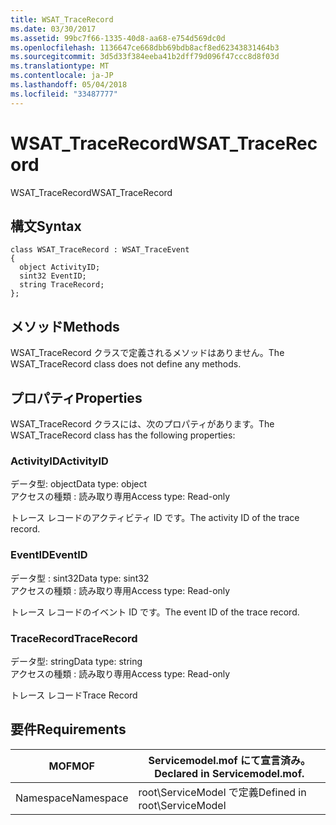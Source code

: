 ```yaml
---
title: WSAT_TraceRecord
ms.date: 03/30/2017
ms.assetid: 99bc7f66-1335-40d8-aa68-e754d569dc0d
ms.openlocfilehash: 1136647ce668dbb69bdb8acf8ed62343831464b3
ms.sourcegitcommit: 3d5d33f384eeba41b2dff79d096f47ccc8d8f03d
ms.translationtype: MT
ms.contentlocale: ja-JP
ms.lasthandoff: 05/04/2018
ms.locfileid: "33487777"
---
```

# <a name="wsattracerecord"></a><span data-ttu-id="80e2c-102">WSAT_TraceRecord</span><span class="sxs-lookup"><span data-stu-id="80e2c-102">WSAT_TraceRecord</span></span>
<span data-ttu-id="80e2c-103">WSAT_TraceRecord</span><span class="sxs-lookup"><span data-stu-id="80e2c-103">WSAT_TraceRecord</span></span>  
  
## <a name="syntax"></a><span data-ttu-id="80e2c-104">構文</span><span class="sxs-lookup"><span data-stu-id="80e2c-104">Syntax</span></span>  
  
```  
class WSAT_TraceRecord : WSAT_TraceEvent  
{  
  object ActivityID;  
  sint32 EventID;  
  string TraceRecord;  
};  
```  
  
## <a name="methods"></a><span data-ttu-id="80e2c-105">メソッド</span><span class="sxs-lookup"><span data-stu-id="80e2c-105">Methods</span></span>  
 <span data-ttu-id="80e2c-106">WSAT_TraceRecord クラスで定義されるメソッドはありません。</span><span class="sxs-lookup"><span data-stu-id="80e2c-106">The WSAT_TraceRecord class does not define any methods.</span></span>  
  
## <a name="properties"></a><span data-ttu-id="80e2c-107">プロパティ</span><span class="sxs-lookup"><span data-stu-id="80e2c-107">Properties</span></span>  
 <span data-ttu-id="80e2c-108">WSAT_TraceRecord クラスには、次のプロパティがあります。</span><span class="sxs-lookup"><span data-stu-id="80e2c-108">The WSAT_TraceRecord class has the following properties:</span></span>  
  
### <a name="activityid"></a><span data-ttu-id="80e2c-109">ActivityID</span><span class="sxs-lookup"><span data-stu-id="80e2c-109">ActivityID</span></span>  
 <span data-ttu-id="80e2c-110">データ型: object</span><span class="sxs-lookup"><span data-stu-id="80e2c-110">Data type: object</span></span>  
<span data-ttu-id="80e2c-111">アクセスの種類 : 読み取り専用</span><span class="sxs-lookup"><span data-stu-id="80e2c-111">Access type: Read-only</span></span>  
  
 <span data-ttu-id="80e2c-112">トレース レコードのアクティビティ ID です。</span><span class="sxs-lookup"><span data-stu-id="80e2c-112">The activity ID of the trace record.</span></span>  
  
### <a name="eventid"></a><span data-ttu-id="80e2c-113">EventID</span><span class="sxs-lookup"><span data-stu-id="80e2c-113">EventID</span></span>  
 <span data-ttu-id="80e2c-114">データ型 : sint32</span><span class="sxs-lookup"><span data-stu-id="80e2c-114">Data type: sint32</span></span>  
<span data-ttu-id="80e2c-115">アクセスの種類 : 読み取り専用</span><span class="sxs-lookup"><span data-stu-id="80e2c-115">Access type: Read-only</span></span>  
  
 <span data-ttu-id="80e2c-116">トレース レコードのイベント ID です。</span><span class="sxs-lookup"><span data-stu-id="80e2c-116">The event ID of the trace record.</span></span>  
  
### <a name="tracerecord"></a><span data-ttu-id="80e2c-117">TraceRecord</span><span class="sxs-lookup"><span data-stu-id="80e2c-117">TraceRecord</span></span>  
 <span data-ttu-id="80e2c-118">データ型: string</span><span class="sxs-lookup"><span data-stu-id="80e2c-118">Data type: string</span></span>  
<span data-ttu-id="80e2c-119">アクセスの種類 : 読み取り専用</span><span class="sxs-lookup"><span data-stu-id="80e2c-119">Access type: Read-only</span></span>  
  
 <span data-ttu-id="80e2c-120">トレース レコード</span><span class="sxs-lookup"><span data-stu-id="80e2c-120">Trace Record</span></span>  
  
## <a name="requirements"></a><span data-ttu-id="80e2c-121">要件</span><span class="sxs-lookup"><span data-stu-id="80e2c-121">Requirements</span></span>  
  
|<span data-ttu-id="80e2c-122">MOF</span><span class="sxs-lookup"><span data-stu-id="80e2c-122">MOF</span></span>|<span data-ttu-id="80e2c-123">Servicemodel.mof にて宣言済み。</span><span class="sxs-lookup"><span data-stu-id="80e2c-123">Declared in Servicemodel.mof.</span></span>|  
|---------|-----------------------------------|  
|<span data-ttu-id="80e2c-124">Namespace</span><span class="sxs-lookup"><span data-stu-id="80e2c-124">Namespace</span></span>|<span data-ttu-id="80e2c-125">root\ServiceModel で定義</span><span class="sxs-lookup"><span data-stu-id="80e2c-125">Defined in root\ServiceModel</span></span>|
